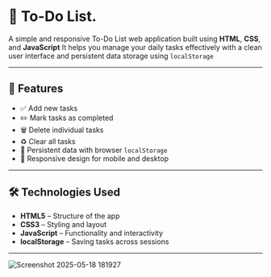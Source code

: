 # 📝 To-Do List.

A simple and responsive To-Do List web application built using **HTML**, **CSS**, and **JavaScript**
It helps you manage your daily tasks effectively with a clean user interface and persistent data storage using `localStorage`

--- 

## 🚀 Features

- ✅ Add new tasks
- ✏️ Mark tasks as completed
- 🗑️ Delete individual tasks
- ♻️ Clear all tasks
- 💾 Persistent data with browser `localStorage`
- 📱 Responsive design for mobile and desktop 

---

## 🛠️ Technologies Used

- **HTML5** – Structure of the app  
- **CSS3** – Styling and layout  
- **JavaScript** – Functionality and interactivity  
- **localStorage** – Saving tasks across sessions

---

![Screenshot 2025-05-18 181927](https://github.com/user-attachments/assets/7a6e12d6-0bfb-4fa0-b9e7-79824df77c03)
